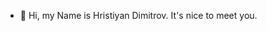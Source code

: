 - 👋 Hi, my Name is Hristiyan Dimitrov. It's nice to meet you.

<!---
hrsdimitrov/hrsdimitrov is a ✨ special ✨ repository because its `README.md` (this file) appears on your GitHub profile.
You can click the Preview link to take a look at your changes.
--->
